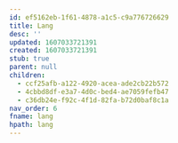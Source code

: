 ```yaml
---
id: ef5162eb-1f61-4878-a1c5-c9a776726629
title: Lang
desc: ''
updated: 1607033721391
created: 1607033721391
stub: true
parent: null
children:
  - ccf25afb-a122-4920-acea-ade2cb22b572
  - 4cbbd8df-e3a7-4d0c-bed4-ae7059fefb47
  - c36db24e-f92c-4f1d-82fa-b72d0baf8c1a
nav_order: 6
fname: lang
hpath: lang
---
```



